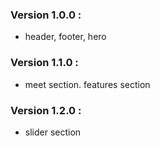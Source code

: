 ### Version 1.0.0 :

- header, footer, hero

### Version 1.1.0 :

- meet section. features section

### Version 1.2.0 :

- slider section
